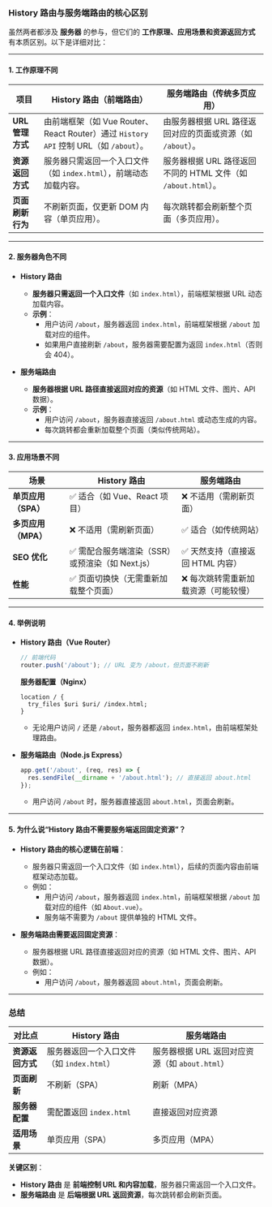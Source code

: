 ### **History 路由与服务端路由的核心区别**

虽然两者都涉及 **服务器** 的参与，但它们的 **工作原理、应用场景和资源返回方式** 有本质区别。以下是详细对比：

---

#### **1. 工作原理不同**
| **项目**                | **History 路由（前端路由）**                          | **服务端路由（传统多页应用）**                  |
|-------------------------|-------------------------------------------------------|------------------------------------------------|
| **URL 管理方式**        | 由前端框架（如 Vue Router、React Router）通过 `History API` 控制 URL（如 `/about`）。 | 由服务器根据 URL 路径返回对应的页面或资源（如 `/about`）。 |
| **资源返回方式**        | 服务器只需返回一个入口文件（如 `index.html`），前端动态加载内容。 | 服务器根据 URL 路径返回不同的 HTML 文件（如 `/about.html`）。 |
| **页面刷新行为**        | 不刷新页面，仅更新 DOM 内容（单页应用）。              | 每次跳转都会刷新整个页面（多页应用）。            |

---

#### **2. 服务器角色不同**
- **History 路由**  
  - **服务器只需返回一个入口文件**（如 `index.html`），前端框架根据 URL 动态加载内容。  
  - **示例**：  
    - 用户访问 `/about`，服务器返回 `index.html`，前端框架根据 `/about` 加载对应的组件。  
    - 如果用户直接刷新 `/about`，服务器需要配置为返回 `index.html`（否则会 404）。  

- **服务端路由**  
  - **服务器根据 URL 路径直接返回对应的资源**（如 HTML 文件、图片、API 数据）。  
  - **示例**：  
    - 用户访问 `/about`，服务器直接返回 `/about.html` 或动态生成的内容。  
    - 每次跳转都会重新加载整个页面（类似传统网站）。

---

#### **3. 应用场景不同**
| **场景**                | **History 路由**                          | **服务端路由**                          |
|-------------------------|-------------------------------------------|-----------------------------------------|
| **单页应用（SPA）**     | ✅ 适合（如 Vue、React 项目）              | ❌ 不适用（需刷新页面）                  |
| **多页应用（MPA）**     | ❌ 不适用（需刷新页面）                    | ✅ 适合（如传统网站）                    |
| **SEO 优化**            | ✅ 需配合服务端渲染（SSR）或预渲染（如 Next.js） | ✅ 天然支持（直接返回 HTML 内容）        |
| **性能**                | ✅ 页面切换快（无需重新加载整个页面）      | ❌ 每次跳转需重新加载资源（可能较慢）    |

---

#### **4. 举例说明**
- **History 路由（Vue Router）**  
  ```javascript
  // 前端代码
  router.push('/about'); // URL 变为 /about，但页面不刷新
  ```

  **服务器配置（Nginx）**  
  ```nginx
  location / {
    try_files $uri $uri/ /index.html;
  }
  ```
  - 无论用户访问 `/` 还是 `/about`，服务器都返回 `index.html`，由前端框架处理路由。

- **服务端路由（Node.js Express）**  
  ```javascript
  app.get('/about', (req, res) => {
    res.sendFile(__dirname + '/about.html'); // 直接返回 about.html
  });
  ```
  - 用户访问 `/about` 时，服务器直接返回 `about.html`，页面会刷新。

---

#### **5. 为什么说“History 路由不需要服务端返回固定资源”？**
- **History 路由的核心逻辑在前端**：  
  - 服务器只需返回一个入口文件（如 `index.html`），后续的页面内容由前端框架动态加载。  
  - 例如：  
    - 用户访问 `/about`，服务器返回 `index.html`，前端框架根据 `/about` 加载对应的组件（如 `About.vue`）。  
    - 服务端不需要为 `/about` 提供单独的 HTML 文件。

- **服务端路由需要返回固定资源**：  
  - 服务器根据 URL 路径直接返回对应的资源（如 HTML 文件、图片、API 数据）。  
  - 例如：  
    - 用户访问 `/about`，服务器返回 `about.html`，页面会刷新。

---

### **总结**
| **对比点**         | **History 路由**                          | **服务端路由**                          |
|--------------------|-------------------------------------------|-----------------------------------------|
| **资源返回方式**   | 服务器返回一个入口文件（如 `index.html`） | 服务器根据 URL 返回对应资源（如 `about.html`） |
| **页面刷新**       | 不刷新（SPA）                             | 刷新（MPA）                             |
| **服务器配置**     | 需配置返回 `index.html`                   | 直接返回对应资源                        |
| **适用场景**       | 单页应用（SPA）                           | 多页应用（MPA）                         |

**关键区别**：  
- **History 路由** 是 **前端控制 URL 和内容加载**，服务器只需返回一个入口文件。  
- **服务端路由** 是 **后端根据 URL 返回资源**，每次跳转都会刷新页面。